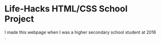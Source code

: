 # Life-Hacks HTML/CSS School Project
I made this webpage when I was a  higher secondary school student at 2016 .
